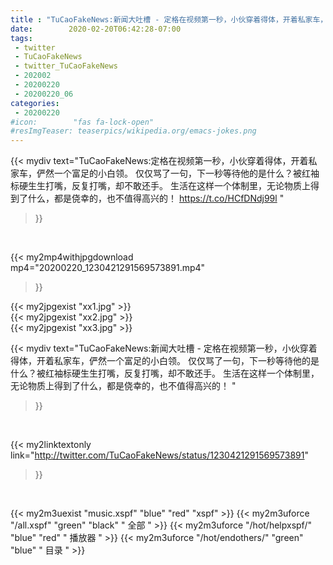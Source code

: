 ```yaml
---
title : "TuCaoFakeNews:新闻大吐槽 - 定格在视频第一秒，小伙穿着得体，开着私家车，俨然一个富足的小白领。  仅仅骂了一句，下一秒等待他的是什么？被红袖标硬生生打嘴，反复打嘴，却不敢还手。  生活在这样一个体制里，无论物质上得到了什么，都是侥幸的，也不值得高兴的！ "
date:        2020-02-20T06:42:28-07:00
tags:
 - twitter
 - TuCaoFakeNews
 - twitter_TuCaoFakeNews
 - 202002
 - 20200220
 - 20200220_06
categories:
 - 20200220
#icon:        "fas fa-lock-open"
#resImgTeaser: teaserpics/wikipedia.org/emacs-jokes.png
---
```


{{< mydiv text="TuCaoFakeNews:定格在视频第一秒，小伙穿着得体，开着私家车，俨然一个富足的小白领。  仅仅骂了一句，下一秒等待他的是什么？被红袖标硬生生打嘴，反复打嘴，却不敢还手。  生活在这样一个体制里，无论物质上得到了什么，都是侥幸的，也不值得高兴的！  https://t.co/HCfDNdj99l "
>}}
<br>


{{< my2mp4withjpgdownload mp4="20200220_1230421291569573891.mp4"
>}}

{{< my2jpgexist "xx1.jpg" >}}<br>
{{< my2jpgexist "xx2.jpg" >}}<br>
{{< my2jpgexist "xx3.jpg" >}}<br>



{{< mydiv text="TuCaoFakeNews:新闻大吐槽 - 定格在视频第一秒，小伙穿着得体，开着私家车，俨然一个富足的小白领。  仅仅骂了一句，下一秒等待他的是什么？被红袖标硬生生打嘴，反复打嘴，却不敢还手。  生活在这样一个体制里，无论物质上得到了什么，都是侥幸的，也不值得高兴的！ "
>}}
<br>

{{< my2linktextonly link="http://twitter.com/TuCaoFakeNews/status/1230421291569573891"
>}}


<br>

{{< my2m3uexist "music.xspf"        "blue"   "red"    "xspf" >}} {{< my2m3uforce "/all.xspf"         "green"  "black"  " 全部 " >}} {{< my2m3uforce "/hot/helpxspf/"    "blue"   "red"    " 播放器 " >}} {{< my2m3uforce "/hot/endothers/"   "green"  "blue"   " 目录 " >}} 
